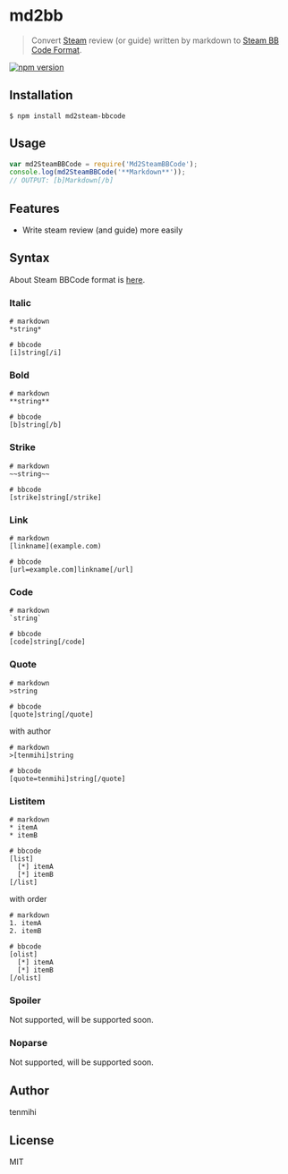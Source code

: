 # md2bb

> Convert [Steam](http://store.steampowered.com) review (or guide) written by markdown to [Steam BB Code Format](http://steamcommunity.com/comment/WorkshopItem/formattinghelp).

[![npm version](https://badge.fury.io/js/md2steam-bbcode.svg)](https://badge.fury.io/js/md2steam-bbcode)

## Installation

```console
$ npm install md2steam-bbcode
```

## Usage

```js
var md2SteamBBCode = require('Md2SteamBBCode');
console.log(md2SteamBBCode('**Markdown**'));
// OUTPUT: [b]Markdown[/b]
```

## Features

- Write steam review (and guide) more easily

## Syntax

About Steam BBCode format is [here](http://steamcommunity.com/comment/WorkshopItem/formattinghelp).

### Italic

```
# markdown
*string*

# bbcode
[i]string[/i]
```

### Bold

```
# markdown
**string**

# bbcode
[b]string[/b]
```

### Strike

```
# markdown
~~string~~

# bbcode
[strike]string[/strike]
```

### Link

```
# markdown
[linkname](example.com)

# bbcode
[url=example.com]linkname[/url]
```

### Code

```
# markdown
`string`

# bbcode
[code]string[/code]
```

### Quote

```
# markdown
>string

# bbcode
[quote]string[/quote]
```

with author

```
# markdown
>[tenmihi]string

# bbcode
[quote=tenmihi]string[/quote]
```

### Listitem

```
# markdown
* itemA
* itemB

# bbcode
[list]
  [*] itemA
  [*] itemB
[/list]
```

with order

```
# markdown
1. itemA
2. itemB

# bbcode
[olist]
  [*] itemA
  [*] itemB
[/olist]
```

### Spoiler

Not supported, will be supported soon.

### Noparse

Not supported, will be supported soon.

## Author

tenmihi

## License

MIT

